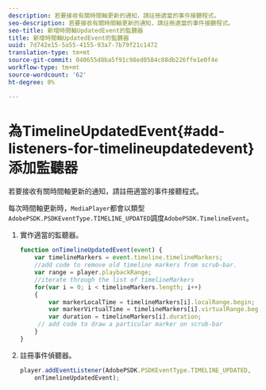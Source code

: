 ```yaml
---
description: 若要接收有關時間軸更新的通知，請註冊適當的事件接聽程式。
seo-description: 若要接收有關時間軸更新的通知，請註冊適當的事件接聽程式。
seo-title: 新增時間軸UpdatedEvent的監聽器
title: 新增時間軸UpdatedEvent的監聽器
uuid: 7d742e15-5a55-4155-93a7-7b79f21c1472
translation-type: tm+mt
source-git-commit: 040655d8ba5f91c98ed0584c08db226ffe1e0f4e
workflow-type: tm+mt
source-wordcount: '62'
ht-degree: 0%

---
```



# 為TimelineUpdatedEvent{#add-listeners-for-timelineupdatedevent}添加監聽器

若要接收有關時間軸更新的通知，請註冊適當的事件接聽程式。

每次時間軸更新時，`MediaPlayer`都會以類型`AdobePSDK.PSDKEventType.TIMELINE_UPDATED`調度`AdobePSDK.TimelineEvent`。
1. 實作適當的監聽器。

   ```js
   function onTimelineUpdatedEvent(event) { 
       var timelineMarkers = event.timeline.timelineMarkers; 
       //add code to remove old timeline markers from scrub-bar. 
       var range = player.playbackRange; 
       //iterate through the list of timelineMarkers 
       for(var i = 0; i < timelineMarkers.length; i++) 
       { 
           var markerLocalTime = timelineMarkers[i].localRange.begin; 
           var markerVirtualTime = timelineMarkers[i].virtualRange.begin; 
           var duration = timelineMarkers[i].duration; 
        // add code to draw a particular marker on scrub-bar 
       }      
   }
   ```

1. 註冊事件偵聽器。

   ```js
   player.addEventListener(AdobePSDK.PSDKEventType.TIMELINE_UPDATED,  
       onTimelineUpdatedEvent);
   ```

